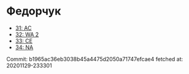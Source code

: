 # Федорчук
- [31: AC](31.md)
- [32: WA 2](32.md)
- [33: CE](33.md)
- [34: NA](34.md)

Commit: b1965ac36eb3038b45a4475d2050a71747efcae4
 fetched at: 20201129-233301
